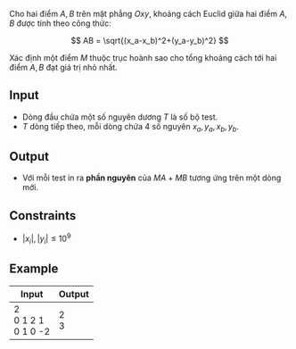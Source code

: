 Cho hai điểm $A, B$ trên mặt phẳng $Oxy$, khoảng cách Euclid giữa hai điểm $A,B$ được tính theo công thức:

$$
AB = \sqrt{(x_a-x_b)^2+(y_a-y_b)^2}
$$

Xác định một điểm $M$ thuộc trục hoành sao cho tổng khoảng cách tới hai điểm $A,B$ đạt giá trị nhỏ nhất.

## Input

- Dòng đầu chứa một số nguyên dương $T$ là số bộ test.
- $T$ dòng tiếp theo, mỗi dòng chứa $4$ số nguyên $x_a,y_a,x_b,y_b$.

## Output

- Với mỗi test in ra **phần nguyên** của $MA+MB$ tương ứng trên một dòng mới.

## Constraints

- $|x_i|,|y_i|\le 10^9$

## Example

|Input|Output|
|-|-|
|2<br>0 1 2 1<br>0 1 0 -2|2<br>3|